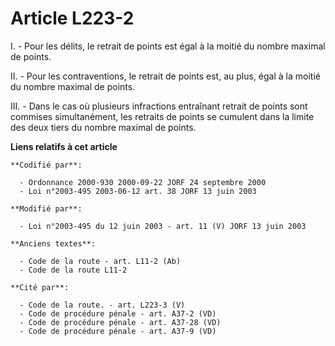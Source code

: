 # Article L223-2

I. - Pour les délits, le retrait de points est égal à la moitié du nombre maximal de points.

II. - Pour les contraventions, le retrait de points est, au plus, égal à la moitié du nombre maximal de points.

III. - Dans le cas où plusieurs infractions entraînant retrait de points sont commises simultanément, les retraits de points
se cumulent dans la limite des deux tiers du nombre maximal de points.

**Liens relatifs à cet article**

	**Codifié par**:

	  - Ordonnance 2000-930 2000-09-22 JORF 24 septembre 2000
	  - Loi n°2003-495 2003-06-12 art. 38 JORF 13 juin 2003

	**Modifié par**:

	  - Loi n°2003-495 du 12 juin 2003 - art. 11 (V) JORF 13 juin 2003

	**Anciens textes**:

	  - Code de la route - art. L11-2 (Ab)
	  - Code de la route L11-2

	**Cité par**:

	  - Code de la route. - art. L223-3 (V)
	  - Code de procédure pénale - art. A37-2 (VD)
	  - Code de procédure pénale - art. A37-28 (VD)
	  - Code de procédure pénale - art. A37-9 (VD)
